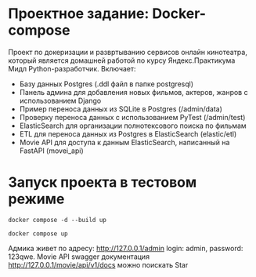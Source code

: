 # Проектное задание: Docker-compose

Проект по докеризации и развртыванию сервисов онлайн кинотеатра, который является домашней работой по курсу Яндекс.Практикума Мидл Python-разработчик. 
Включает: 
- Базу данных Postgres (.ddl файл в папке postgresql) 
- Панель админа для добавления новых фильмов, актеров, жанров с использованием Django
- Пример переноса данных из SQLite в Postgres (/admin/data)
- Проверку переноса данных с использованием PyTest (/admin/test)
- ElasticSearch для организации полнотексового поиска по фильмам 
- ETL для переноса данных из Postgres в ElasticSearch (elastic/etl)
- Movie API для доступа к данным ElasticSearch, написанный на FastAPI (movei_api)

# Запуск проекта в тестовом режиме

`docker compose -d --build up`

`docker compose up`

Адмика живет по адресу: http://127.0.0.1/admin login: admin, password: 123qwe.
Movie API swagger документация http://127.0.0.1/movie/api/v1/docs можно поискать Star

